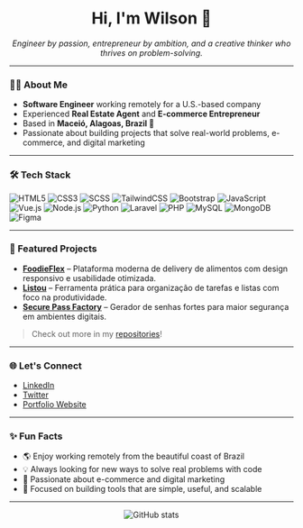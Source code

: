 <h1 align="center">Hi, I'm Wilson 👋</h1>
<p align="center">
  <em>Engineer by passion, entrepreneur by ambition, and a creative thinker who thrives on problem-solving.</em>
</p>

---

### 👨‍💻 About Me

- **Software Engineer** working remotely for a U.S.-based company
- Experienced **Real Estate Agent** and **E-commerce Entrepreneur**
- Based in **Maceió, Alagoas, Brazil 🌴**
- Passionate about building projects that solve real-world problems, e-commerce, and digital marketing

---

### 🛠️ Tech Stack

![HTML5](https://img.shields.io/badge/HTML5-E34F26?logo=html5&logoColor=white)
![CSS3](https://img.shields.io/badge/CSS3-1572B6?logo=css3&logoColor=white)
![SCSS](https://img.shields.io/badge/SCSS-CC6699?logo=sass&logoColor=white)
![TailwindCSS](https://img.shields.io/badge/TailwindCSS-38B2AC?logo=tailwind-css&logoColor=white)
![Bootstrap](https://img.shields.io/badge/Bootstrap-7952B3?logo=bootstrap&logoColor=white)
![JavaScript](https://img.shields.io/badge/JavaScript-F7DF1E?logo=javascript&logoColor=black)
![Vue.js](https://img.shields.io/badge/Vue.js-4FC08D?logo=vue.js&logoColor=white)
![Node.js](https://img.shields.io/badge/Node.js-339933?logo=node.js&logoColor=white)
![Python](https://img.shields.io/badge/Python-3776AB?logo=python&logoColor=white)
![Laravel](https://img.shields.io/badge/Laravel-FF2D20?logo=laravel&logoColor=white)
![PHP](https://img.shields.io/badge/PHP-777BB4?logo=php&logoColor=white)
![MySQL](https://img.shields.io/badge/MySQL-4479A1?logo=mysql&logoColor=white)
![MongoDB](https://img.shields.io/badge/MongoDB-47A248?logo=mongodb&logoColor=white)
![Figma](https://img.shields.io/badge/Figma-F24E1E?logo=figma&logoColor=white)

---

### 🚀 Featured Projects

<!-- Replace these with actual links and short descriptions of your projects -->
- [**FoodieFlex**](https://food-delivery-tpl.vercel.app/) – Plataforma moderna de delivery de alimentos com design responsivo e usabilidade otimizada.
- [**Listou**](https://listou-theta.vercel.app/) – Ferramenta prática para organização de tarefas e listas com foco na produtividade.
- [**Secure Pass Factory**](https://www.visuall.store/) – Gerador de senhas fortes para maior segurança em ambientes digitais.

> Check out more in my [repositories](https://github.com/acioliwilson?tab=repositories)!

---

### 🌐 Let's Connect

- [LinkedIn](https://www.linkedin.com/in/wilsonacioli)  
- [Twitter](https://x.com/WilsonAcioli)  
- [Portfolio Website](https://github.com/acioliwilson)  

---

### ✨ Fun Facts

- 🌎 Enjoy working remotely from the beautiful coast of Brazil
- 💡 Always looking for new ways to solve real problems with code
- 🛒 Passionate about e-commerce and digital marketing
- 🎯 Focused on building tools that are simple, useful, and scalable

---

<p align="center">
  <img src="https://github-readme-stats.vercel.app/api?username=acioliwilson&show_icons=true&hide_title=true&hide_rank=false&count_private=true&hide=prs&theme=default" alt="GitHub stats" />
</p>
